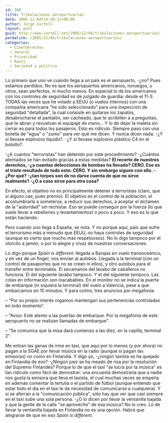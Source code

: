 ```yaml
---
id: 188
title: Tribulaciones aeroportuarias
date: 2005-12-04T14:50:11+00:00
author: Jorge Cortell
layout: post
guid: http://www.cortell.net/2005/12/04/tribulaciones-aeroportuarias/
permalink: /2005/12/04/tribulaciones-aeroportuarias/
categories:
  - CiberDerechos
  - General
  - Privacidad
  - Rants
  - Sociedad y polí­tica
---
```

Lo primero que uno ve cuando llega a un paí­s es el aeropuerto, -¿no? Pues estamos perdidos. No es que los aeropuertos americanos, noruegos, u otros, sean perfectos, ni mucho menos. En especial lo de los americanos con los controles de seguridad es de juzgado de guardia: desde el 11-S TODAS las veces que he volado a EEUU (o vuelos internos) con una compañí­a americana "he sido seleccionado" para una inspección de seguridad "detallada", la cual consiste en quitarse los zapatos, desabrocharse el pantalón, ser cacheado, que te acribillen a a preguntas, que te abran y revuelvan el equipaje de mano... Y lo de dejar la maleta sin cerrar es para todos los pasajeros. Esto es ridí­culo. Siempre paso con una botella de "agua" o "zumo" para ver qué me dicen. Y nunca dicen nada. -¿Y si llevase explosivo lí­quido?. -¿Y si llevase explosivo plástico C4 en el bolsillo?.

-¿A cuantos "terroristas" han detenido por este procedimiento? -¿Cuántos atentados se han evitado gracias a estas medidas? **El recorte de nuestros derechos, -¿a cuantas detecciones de bombas ha llevado? CERO. Ese es el triste resultado de todo esto: CERO. Y sin embargo siguen con ello. -¿Por qué? -¿tan torpes son de no darse cuenta de que no sirve realmente? -¿O a caso sirve para otra cosa?**

En efecto, el objetivo no es principalmente detener a terroristas (claro, que si alguno cae, pues premio). El objetivo es el control de la población, el acostumbrarla a someterse, a reducir sus derechos, a aceptar el dictamen de la "autoridad" sin rechistar. Eso se puede conseguir por la fuerza (lo que suele llevar a rebeliones y levantamientos) o poco a poco. Y eso es lo que están haciendo.

Pero cuando uno llega a España, se nota. Y no porque aquí­, paí­s que sufre el terrorismo más a menudo que EEUU, no haya controles de seguridad (aunque es cierto que mucho más respetuosos). No lo digo tampoco por el olorcito a jamón, o por lo alegre y vivaz de nuestras conversaciones.

Lo digo porque _Spain is different_: llegada a Barajas en vuelo transoceánico, y en vez de un finger, nos enví­an al autobús. Llegada a la terminal (con un control de pasaportes que no se creen ni ellos), y otro autobús para el transfer entre terminales. El secamanos del lavabo de caballeros no funciona. El del siguiente lavabo tampoco. Y el del siguiente tampoco. Las colas en información son inacabables. En el monitor no se indica la puerta de embarque (ni siquiera la terminal) del vuelo a Valencia, pese a que embarcamos en 10 minutos. Y para colmo, tres anuncios por megafoní­a:

– "Por su propio interés rogamos mantengan sus pertenencias controladas en todo momento".

– "Aviso: Esté atento a las puertas de embarque. Por la megafoní­a de este aeropuerto no se realizan llamadas de embarque".

– "Se comunica que la misa dará comienzo a las diez, en la capilla, terminal 2".

Me entran las ganas de irme en taxi, que aquí­ por lo menos (y por ahora) no pagan a la SGAE por llevar música en la radio (aunque sí­ pagan las emisoras) no como en Finlandia. Y digo yo, -¿ningún taxista se ha quejado en Finlandia de eso? -¿Ningún juez se ha meado de risa por la resolución del Supremo Finlandés? Porque lo de que el taxi "se lucra por la música" es tan ridí­culo como fácil de demostrar: una encuesta demostrarí­a que a nadie nos gusta la emisora que lleva el taxista, el cual muchas veces se empeña en además comentar la tertulia o el partido de fútbol (aunque entiendo que estar todo el dí­a en el taxi le da necesidad de comunicarse a cualquiera). Y si se aferran a la "comunicación pública", sólo hay que ver que casi siempre en el taxi sube una sola persona. -¿O lo dicen por llevar la ventanilla bajada y que la gente de la calle "se aproveche" de esa música? No lo creo. Lo de llevar la ventanilla bajada en Finlandia no es una opción. Habrá que alegrarse de que en eso _Spain is different_.